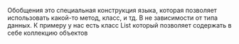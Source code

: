 Обобщения это специальная конструкция языка, которая позволяет использовать какой-то метод, класс, и тд. В не зависимости от типа данных. К примеру у нас есть класс List<T> который позволяет содержать в себе коллекцию объектов